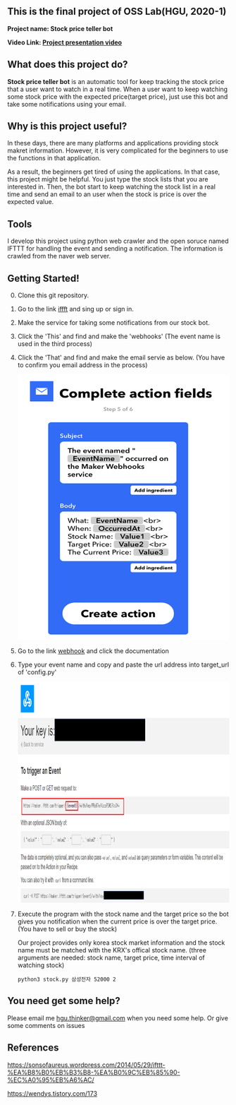 ## This is the final project of OSS Lab(HGU, 2020-1)
**Project name: Stock price teller bot**


**Video Link: [Project presentation video](https://youtu.be/GYCX6G9wAZw)**

## What does this project do?

**Stock price teller bot** is an automatic tool for keep tracking the stock price that a user want to watch in a real time.
When a user want to keep watching some stock price with the expected price(target price), just use this bot and take some notifications using your email.


## Why is this project useful?
In these days, there are many platforms and applications providing stock makret information. 
However, it is very complicated for the beginners to use the functions in that application. 

As a result, the beginners get tired of using the applications.
In that case, this project might be helpful. You just type the stock lists that you are interested in. 
Then, the bot start to keep watching the stock list in a real time and send an email to an user when the stock is price is over the expected value.


## Tools
I develop this project using python web crawler and the open soruce named IFTTT for handling the event and sending a notification.
The information is crawled from the naver web server.


## Getting Started!

0. Clone this git repository.

1. Go to the link [iffft](https://ifttt.com/) and sing up or sign in.

2. Make the service for taking some notifications from our stock bot.
  1. Click the 'This' and find and make the 'webhooks' (The event name is used in the third process)
  
  2. Click the 'That' and find and make the email servie as below. (You have to confirm you email address in the process)
     <center><img src="email.png" width="600" height="600"></center>
  
  3. Go to the link [webhook](https://ifttt.com/maker_webhooks) and click the documentation
  
  4. Type your event name and copy and paste the url address into target_url of 'config.py'
    <center><img src="url.png" width="500" height="500"></center>
   
   
  5. Execute the program with the stock name and the target price so the bot gives you notification when the current price is over the        target price.(You have to sell or buy the stock)
  
     Our project provides only korea stock market information and the stock name must be matched with the KRX's offical stock name.
     (three arguments are needed: stock name, target price, time interval of watching stock)
    
      ```
      python3 stock.py 삼성전자 52000 2
      ```
  
  

## You need get some help?

Please email me hgu.thinker@gmail.com when you need some help. Or give some comments on issues


## References
https://sonsofaureus.wordpress.com/2014/05/29/ifttt-%EA%B8%B0%EB%B3%B8-%EA%B0%9C%EB%85%90-%EC%A0%95%EB%A6%AC/

https://wendys.tistory.com/173
